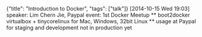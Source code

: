{"title": "Introduction to Docker", "tags": ["talk"]}
[2014-10-15 Wed 19:03]
speaker: Lim Chern Jie, Paypal
event: 1st Docker Meetup
** boot2docker
virtualbox + tinycorelinux
for Mac, Windows, 32bit Linux
** usage at Paypal
for staging and development
not in production yet
